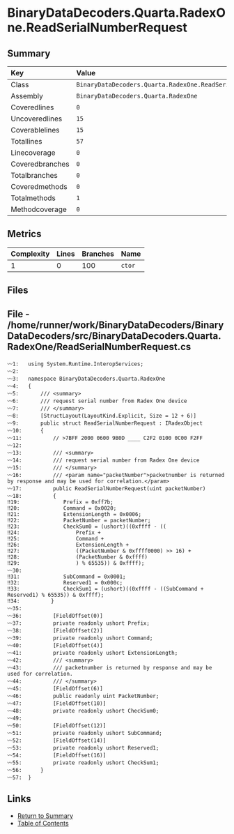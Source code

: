 ﻿# BinaryDataDecoders.Quarta.RadexOne.ReadSerialNumberRequest

## Summary

| Key             | Value                                                        |
| :-------------- | :----------------------------------------------------------- |
| Class           | `BinaryDataDecoders.Quarta.RadexOne.ReadSerialNumberRequest` |
| Assembly        | `BinaryDataDecoders.Quarta.RadexOne`                         |
| Coveredlines    | `0`                                                          |
| Uncoveredlines  | `15`                                                         |
| Coverablelines  | `15`                                                         |
| Totallines      | `57`                                                         |
| Linecoverage    | `0`                                                          |
| Coveredbranches | `0`                                                          |
| Totalbranches   | `0`                                                          |
| Coveredmethods  | `0`                                                          |
| Totalmethods    | `1`                                                          |
| Methodcoverage  | `0`                                                          |

## Metrics

| Complexity | Lines | Branches | Name    |
| :--------- | :---- | :------- | :------ |
| 1          | 0     | 100      | `ctor`  |

## Files

## File - /home/runner/work/BinaryDataDecoders/BinaryDataDecoders/src/BinaryDataDecoders.Quarta.RadexOne/ReadSerialNumberRequest.cs

```CSharp
〰1:   using System.Runtime.InteropServices;
〰2:   
〰3:   namespace BinaryDataDecoders.Quarta.RadexOne
〰4:   {
〰5:       /// <summary>
〰6:       /// request serial number from Radex One device
〰7:       /// </summary>
〰8:       [StructLayout(LayoutKind.Explicit, Size = 12 + 6)]
〰9:       public struct ReadSerialNumberRequest : IRadexObject
〰10:      {
〰11:          // >7BFF 2000 0600 9B0D ____ C2F2 0100 0C00 F2FF
〰12:  
〰13:          /// <summary>
〰14:          /// request serial number from Radex One device
〰15:          /// </summary>
〰16:          /// <param name="packetNumber">packetnumber is returned by response and may be used for correlation.</param>
〰17:          public ReadSerialNumberRequest(uint packetNumber)
〰18:          {
‼19:              Prefix = 0xff7b;
‼20:              Command = 0x0020;
‼21:              ExtensionLength = 0x0006;
‼22:              PacketNumber = packetNumber;
‼23:              CheckSum0 = (ushort)((0xffff - ((
‼24:                  Prefix +
‼25:                  Command +
‼26:                  ExtensionLength +
‼27:                  ((PacketNumber & 0xffff0000) >> 16) +
‼28:                  (PacketNumber & 0xffff)
‼29:                  ) % 65535)) & 0xffff);
〰30:  
‼31:              SubCommand = 0x0001;
‼32:              Reserved1 = 0x000c;
‼33:              CheckSum1 = (ushort)((0xffff - ((SubCommand + Reserved1) % 65535)) & 0xffff);
‼34:          }
〰35:  
〰36:          [FieldOffset(0)]
〰37:          private readonly ushort Prefix;
〰38:          [FieldOffset(2)]
〰39:          private readonly ushort Command;
〰40:          [FieldOffset(4)]
〰41:          private readonly ushort ExtensionLength;
〰42:          /// <summary>
〰43:          /// packetnumber is returned by response and may be used for correlation.
〰44:          /// </summary>
〰45:          [FieldOffset(6)]
〰46:          public readonly uint PacketNumber;
〰47:          [FieldOffset(10)]
〰48:          private readonly ushort CheckSum0;
〰49:  
〰50:          [FieldOffset(12)]
〰51:          private readonly ushort SubCommand;
〰52:          [FieldOffset(14)]
〰53:          private readonly ushort Reserved1;
〰54:          [FieldOffset(16)]
〰55:          private readonly ushort CheckSum1;
〰56:      }
〰57:  }
```

## Links

* [Return to Summary](Summary.md)
* [Table of Contents](../TOC.md)

